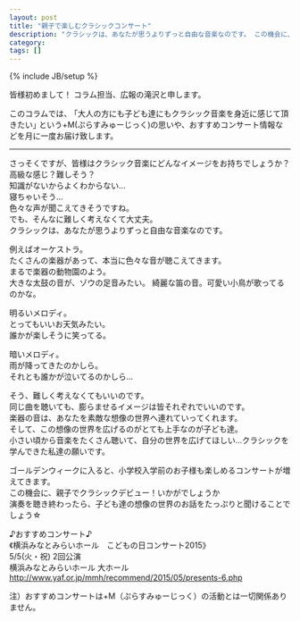 ```yaml
---
layout: post
title: "親子で楽しむクラシックコンサート"
description: "クラシックは、あなたが思うよりずっと自由な音楽なのです。 この機会に、親子でクラシックデビュー！いかがでしょうか"
category: 
tags: []
---
```

{% include JB/setup %}

皆様初めまして！
コラム担当、広報の滝沢と申します。

このコラムでは、
｢大人の方にも子ども達にもクラシック音楽を身近に感じて頂きたい｣
という+M(ぷらすみゅーじっく)の思いや、おすすめコンサート情報などを月に一度お届け致します。

---

さっそくですが、皆様はクラシック音楽にどんなイメージをお持ちでしょうか？  
高級な感じ？難しそう？  
知識がないからよくわからない…  
寝ちゃいそう…  
色々な声が聞こえてきそうですね。  
でも、そんなに難しく考えなくて大丈夫。  
クラシックは、あなたが思うよりずっと自由な音楽なのです。  

例えばオーケストラ。  
たくさんの楽器があって、本当に色々な音が聴こえてきます。  
まるで楽器の動物園のよう。  
大きな太鼓の音が、ゾウの足音みたい。
綺麗な笛の音。可愛い小鳥が歌ってるのかな。  

明るいメロディ。  
とってもいいお天気みたい。  
誰かが楽しそうに笑ってる。  

暗いメロディ。  
雨が降ってきたのかしら。  
それとも誰かが泣いてるのかしら…  

そう、難しく考えなくてもいいのです。  
同じ曲を聴いても、膨らませるイメージは皆それぞれでいいのです。  
楽器の音は、あなたを素敵な想像の世界へ連れていってくれます。  
そして、この想像の世界を広げるのがとても上手なのが子ども達。  
小さい頃から音楽をたくさん聴いて、自分の世界を広げてほしい…クラシックを学んできた私達の願いです。  

ゴールデンウィークに入ると、小学校入学前のお子様も楽しめるコンサートが増えてきます。  
この機会に、親子でクラシックデビュー！いかがでしょうか  
演奏を聴き終わったら、子ども達の想像の世界のお話をたっぷりと聞けることでしょう☆  


♪おすすめコンサート♪  
《横浜みなとみらいホール　こどもの日コンサート2015》  
5/5(火・祝) 2回公演  
横浜みなとみらいホール 大ホール  
http://www.yaf.or.jp/mmh/recommend/2015/05/presents-6.php  

<span class="inhibit">注）おすすめコンサートは+M（ぷらすみゅーじっく）の活動とは一切関係ありません。<span>